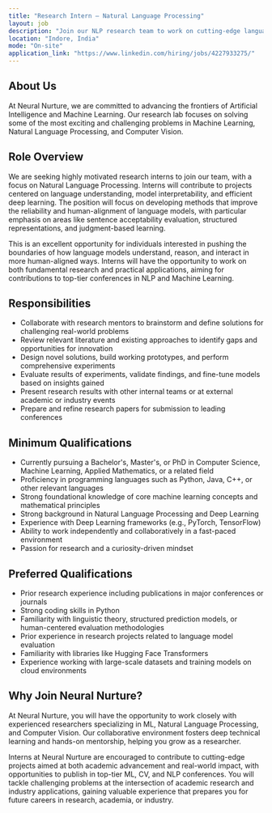 ```yaml
---
title: "Research Intern — Natural Language Processing"
layout: job
description: "Join our NLP research team to work on cutting-edge language models and applications"
location: "Indore, India"
mode: "On-site"
application_link: "https://www.linkedin.com/hiring/jobs/4227933275/"
---
```


## About Us
At Neural Nurture, we are committed to advancing the frontiers of Artificial Intelligence and Machine Learning. Our research lab focuses on solving some of the most exciting and challenging problems in Machine Learning, Natural Language Processing, and Computer Vision.

## Role Overview
We are seeking highly motivated research interns to join our team, with a focus on Natural Language Processing. Interns will contribute to projects centered on language understanding, model interpretability, and efficient deep learning. The position will focus on developing methods that improve the reliability and human-alignment of language models, with particular emphasis on areas like sentence acceptability evaluation, structured representations, and judgment-based learning.

This is an excellent opportunity for individuals interested in pushing the boundaries of how language models understand, reason, and interact in more human-aligned ways. Interns will have the opportunity to work on both fundamental research and practical applications, aiming for contributions to top-tier conferences in NLP and Machine Learning.

## Responsibilities
- Collaborate with research mentors to brainstorm and define solutions for challenging real-world problems
- Review relevant literature and existing approaches to identify gaps and opportunities for innovation
- Design novel solutions, build working prototypes, and perform comprehensive experiments
- Evaluate results of experiments, validate findings, and fine-tune models based on insights gained
- Present research results with other internal teams or at external academic or industry events
- Prepare and refine research papers for submission to leading conferences

## Minimum Qualifications
- Currently pursuing a Bachelor's, Master's, or PhD in Computer Science, Machine Learning, Applied Mathematics, or a related field
- Proficiency in programming languages such as Python, Java, C++, or other relevant languages
- Strong foundational knowledge of core machine learning concepts and mathematical principles
- Strong background in Natural Language Processing and Deep Learning
- Experience with Deep Learning frameworks (e.g., PyTorch, TensorFlow)
- Ability to work independently and collaboratively in a fast-paced environment
- Passion for research and a curiosity-driven mindset

## Preferred Qualifications
- Prior research experience including publications in major conferences or journals
- Strong coding skills in Python
- Familiarity with linguistic theory, structured prediction models, or human-centered evaluation methodologies
- Prior experience in research projects related to language model evaluation
- Familiarity with libraries like Hugging Face Transformers
- Experience working with large-scale datasets and training models on cloud environments

## Why Join Neural Nurture?
At Neural Nurture, you will have the opportunity to work closely with experienced researchers specializing in ML, Natural Language Processing, and Computer Vision. Our collaborative environment fosters deep technical learning and hands-on mentorship, helping you grow as a researcher.

Interns at Neural Nurture are encouraged to contribute to cutting-edge projects aimed at both academic advancement and real-world impact, with opportunities to publish in top-tier ML, CV, and NLP conferences. You will tackle challenging problems at the intersection of academic research and industry applications, gaining valuable experience that prepares you for future careers in research, academia, or industry.